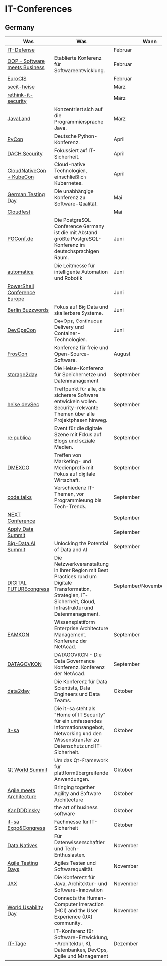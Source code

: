# IT-Conferences

## Germany

| Was                                                                                               | Was                                                                                                                                                                   | Wann                       | Wo                       |
|---------------------------------------------------------------------------------------------------|-----------------------------------------------------------------------------------------------------------------------------------------------------------------------|----------------------------|--------------------------|
| [IT-Defense](https://www.it-defense.de)                                                           |                                                                                                                                                                       | Februar                    | Mainz                    |
| [OOP – Software meets   Business](https://www.iese.fraunhofer.de/en/events/oop.html)              | Etablierte Konferenz für Softwareentwicklung.                                                                                                                         | Februar                    | München                  |
| [EuroCIS](https://www.eurocis.com/)                                                               |                                                                                                                                                                       | Februar                    | Düsseldorf               |
| [secit-heise](https://secit-heise.de/)                                                            |                                                                                                                                                                       | März                       | Hannover                 |
| [rethink-it-security](https://www.rethink-it-security.de/)                                        |                                                                                                                                                                       | März                       | Berlin                   |
| [JavaLand](https://www.javaland.eu)                                                               | Konzentriert sich auf die Programmiersprache Java.                                                                                                                    | März                       | Brühl (Phantasialand)    |
| [PyCon](https://2023.pycon.de/)                                                                   | Deutsche Python-Konferenz.                                                                                                                                            | April                      | Berlin                   |
| [DACH   Security](https://dach.cyberseries.io/)                                                   | Fokussiert auf IT-Sicherheit.                                                                                                                                         | April                      | Frankfurt                |
| [CloudNativeCon + KubeCon](https://events.linuxfoundation.org/kubecon-cloudnativecon-europe/)     | Cloud-native Technologien, einschließlich Kubernetes.                                                                                                                 | April                      | variiert                 |
| [German Testing Day](https://www.germantestingday.info/)                                          | Die unabhängige Konferenz zu Software-Qualität.                                                                                                                       | Mai                        | Frankfurt am Main        |
| [Cloudfest](https://www.cloudfest.com/)                                                           |                                                                                                                                                                       | Mai                        | Rust                     |
| [PGConf.de](https://2023.pgconf.de/)                                                              | Die PostgreSQL Conference Germany ist die mit Abstand größte   PostgreSQL-Konferenz im deutschsprachigen Raum.                                                        | Juni                       | Essen                    |
| [automatica](https://automatica-munich.com/)                                                      | Die Leitmesse für intelligente Automation und Robotik                                                                                                                 | Juni                       | München                  |
| [PowerShell Conference Europe](https://psconf.eu/)                                                |                                                                                                                                                                       | Juni                       | Hannover                 |
| [Berlin   Buzzwords](https://berlinbuzzwords.de/)                                                 | Fokus auf Big Data und skalierbare Systeme.                                                                                                                           | Juni                       | Berlin                   |
| [DevOpsCon](https://devopscon.io/)                                                                | DevOps, Continuous Delivery und Container-Technologien.                                                                                                               | Juni                       | Berlin                   |
| [FrosCon](https://froscon.org/)                                                                   | Konferenz für freie und Open-Source-Software.                                                                                                                         | August                     | Sankt Augustin           |
| [storage2day](https://storage2day.de/)                                                            | Die Heise-Konferenz für Speichernetze und Datenmanagement                                                                                                             | September                  | Frankfurt                |
| [heise devSec](https://www.heise-devsec.de/)                                                      | Treffpunkt für alle, die sicherere Software entwickeln wollen. Security-relevante Themen über alle Projektphasen hinweg.                                              | September                  | Karlsruhe                |
| [re:publica](https://re-publica.com)                                                              | Event für die digitale Szene mit Fokus auf Blogs und soziale Medien.                                                                                                  | September                  | Hamburg                  |
| [DMEXCO](https://dmexco.com)                                                                      | Treffen von Marketing- und Medienprofis mit Fokus auf digitale Wirtschaft.                                                                                            | September                  | Köln                     |
| [code.talks](https://codetalks.de/)                                                               | Verschiedene IT-Themen, von Programmierung bis Tech-Trends.                                                                                                           | September                  | Hamburg                  |
| [NEXT Conference](https://nextconf.eu/)                                                           |                                                                                                                                                                       | September                  | Hamburg                  |
| [Apply Data Summit](https://applydata.io/)                                                        |                                                                                                                                                                       | September                  | Berlin                   |
| [Big-Data.AI Summit](https://www.big-data.ai/)                                                    | Unlocking the Potential of Data and AI                                                                                                                                | September                  | Berlin                   |
| [DIGITAL FUTUREcongress](https://digital-futurecongress.de)                                       | Die Netzwerkveranstaltung in Ihrer Region mit Best Practices rund um Digitale Transformation, Strategien, IT-Sicherheit, Cloud, Infrastruktur und Datenmanagement.    | September/November/Februar | München/Bochum/Frankfurt |
| [EAMKON](https://www.net-acad.de/konferenzen)                                                     | Wissensplattform Enterprise Architecture Management. Konferenz der NetAcad.                                                                                           | September                  | Stuttgart                |
| [DATAGOVKON](https://www.net-acad.de/konferenzen)                                                 | DATAGOVKON - Die Data Governance Konferenz. Konferenz der NetAcad.                                                                                                    | September                  | Stuttgart                |
| [data2day](https://www.data2day.de/)                                                              | Die Konferenz für Data Scientists, Data Engineers und Data Teams.                                                                                                     | Oktober                    | Karlsruhe                |
| [it-sa](https://www.itsa365.de/)                                                                  | Die it-sa steht als "Home of IT Security" für ein umfassendes Informationsangebot, Networking und den Wissenstransfer zu Datenschutz und IT-Sicherheit.              | Oktober                    | Nürnberg                 |
| [Qt World Summit](https://www.qt.io/)                                                             | Um das Qt-Framework für plattformübergreifende Anwendungen.                                                                                                           | Oktober                    | Berlin                   |
| [Agile meets Architecture](https://www.agile-meets-architecture.com/)                             | Bringing together Agility and Software Architecture                                                                                                                   | Oktober                    | Berlin                   |
| [KanDDDinsky](https://kandddinsky.de/)                                                            | the art of business software                                                                                                                                          | Oktober                    | Berlin                   |
| [it-sa   Expo&Congress](https://www.itsa365.de/)                                                  | Fachmesse für IT-Sicherheit                                                                                                                                           | Oktober                    | Nürnberg                 |
| [Data Natives](https://datanatives.io/)                                                           | Für Datenwissenschaftler und Tech-Enthusiasten.                                                                                                                       | November                   | Berlin                   |
| [Agile Testing   Days](https://agiletestingdays.com/)                                             | Agiles Testen und Softwarequalität.                                                                                                                                   | November                   | Potsdam                  |
| [JAX](https://jax.de/)                                                                            | Die Konferenz für Java, Architektur- und Software-Innovation                                                                                                          | November                   | München                  |
| [World Usability Day](https://www.worldusabilityday.org/)                                         | Connects the Human-Computer Interaction (HCI) and the User Experience (UX) community.                                                                                 | November                   | Hamburg                  |
| [IT-Tage](https://www.ittage.informatik-aktuell.de/)                                              | IT-Konferenz für Software-Entwicklung, -Architektur, KI, Datenbanken,   DevOps, Agile und Management                                                                  | Dezember                   | Frankfurt                |
